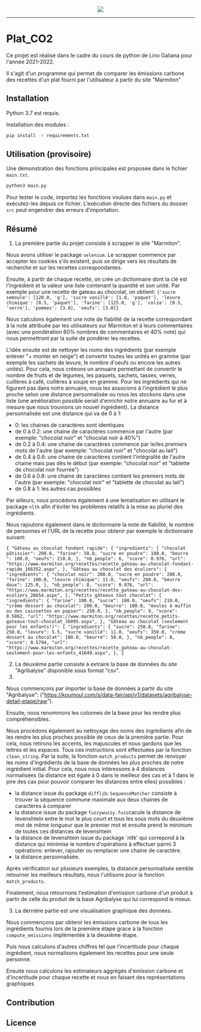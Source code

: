 <div align="center">
  <img src="https://www.planete-energies.com/sites/default/files/styles/media_full_width_940px/public/thumbnails/image/visuel_emissions_co2_small.jpg?itok=Rrh1f3Qy"><br>
</div>

-----------------


# Plat_CO2
Ce projet est réalisé dans le cadre du cours de python de Lino Galiana pour l'année 2021-2022.

Il s'agit d'un programme qui permet de comparer les émissions carbone des recettes d'un plat fourni par l'utilisateur à partir du site "Marmiton"


## Installation

Python 3.7 est requis.

Installation des modules :

```sh
pip install -r requirements.txt
```


## Utilisation (provisoire)

Une démonstration des fonctions principales est proposée dans le fichier `main.txt`.

```sh
python3 main.py
```

Pour tester le code, importez les fonctions voulues dans `main.py` et exécutez-les depuis ce fichier. L'exécution directe des fichiers du dossier `src` peut engendrer des erreurs d'importation.

## Résumé

1. La première partie du projet consiste à scrapper le site "Marmiton".

Nous avons utiliser le package `selenium`.
Le scrapper commence par accepter les cookies s'ils existent, puis se dirige vers les résultats de recherche et sur les recettes correspondantes.

Ensuite, à partir de chaque recette, on crée un dictionnaire dont la clé est l'ingrédient et la valeur une liste contenant la quantité et son unité.
Par exemple pour une recette de gateau au chocolat, on obtient:
`{'sucre semoule': [120.0, 'g'], 'sucre vanillé': [1.0, 'paquet'], 'levure chimique': [0.5, 'paquet'], 'farine': [125.0, 'g'], 'colza': [0.5, 'verre'], 'pommes': [3.0], 'oeufs': [3.0]}`

Nous calculons également une note de fiabilité de la recette correspondant à la note attribuée par les utilisateurs sur Marmiton et à leurs commentaires (avec une pondération 60% nombres de commentaires et 40% note) qui nous permettront par la suite de pondérer les recettes.

L'idée ensuite est de nettoyer les noms des ingrédients (par exemple enlever "+ monter en neige") et convertir toutes les unités en gramme (par exemple les sachets de levure, le nombre d'oeufs ou encore les autres unités). Pour cela, nous créeons un annuaire permettant de convertir le nombre de fruits et de légumes, les paquets, sachets, tasses, verres, cuillères à café, cuillères à soupe en gramme. Pour les ingrédients qui ne figurent pas dans notre annuaire, nous les associons à l'ingrédient le plus proche selon une distance personnalisée ou nous les stockons dans une liste (une amélioration possible serait d'enrichir notre annuaire au fur et à mesure que nous trouvions un nouvel ingrédient).
La distance personnalisée est une distance qui va de 0 à 1:
- 0: les chaines de caractères sont identiques
- de 0 à 0.2: une chaine de caractères commence par l'autre (par exemple: "chocolat noir" et "chocolat noir à 40%")
- de 0.2 à 0.4: une chaine de caractères commence par le/les premiers mots de l'autre (par exemple: "chocolat noir" et "chocolat au lait")
- de 0.4 à 0.6: une chaine de caractères contient l'intégralité de l'autre chaine mais pas dès le début (par exemple: "chocolat noir" et "tablette de chocolat noir fourrée")
- de 0.6 à 0.8: une chaine de caractères contient les premiers mots de l'autre (par exemple: "chocolat noir" et "tablette de chocolat au lait")
- de 0.8 à 1: les autres cas possibles

Par ailleurs, nous procédons également à une lematisation en utilisant le package `nltk` afin d'éviter les problèmes relatifs à la mise au pluriel des ingrédients.

Nous rajoutons également dans le dictionnaire la note de fiabilité, le nombre de personnes et l'URL de la recette pour obtenir par exemple le dictionnaire suivant:

`{
    "Gâteau au chocolat fondant rapide": {
        "ingredients": {
            "chocolat pâtissier": 200.0,
            "farine": 50.0,
            "sucre en poudre": 100.0,
            "beurre ": 100.0,
            "oeufs": 210.0,
        },
        "nb_people": 6,
        "score": 0.976,
        "url": "https://www.marmiton.org/recettes/recette_gateau-au-chocolat-fondant-rapide_166352.aspx",
    },
    "Gâteau au chocolat des écoliers": {
        "ingredients": {
            "chocolat noir": 200.0,
            "sucre en poudre": 200.0,
            "farine": 100.0,
            "levure chimique": 11.0,
            "oeufs": 280.0,
            "beurre doux": 125.0,
        },
        "nb_people": 8,
        "score": 0.976,
        "url": "https://www.marmiton.org/recettes/recette_gateau-au-chocolat-des-ecoliers_20654.aspx",
    },
    "Petits gâteaux tout chocolat": {
        "ingredients": {
            "farine": 100.0,
            "sucre": 100.0,
            "oeufs": 210.0,
            "crème dessert au chocolat": 200.0,
            "beurre": 100.0,
            "moules à muffin ou des caissettes en papier": 250.0,
        },
        "nb_people": 9,
        "score": 0.5862,
        "url": "https://www.marmiton.org/recettes/recette_petits-gateaux-tout-chocolat_36095.aspx",
    },
    "Gâteau au chocolat (seulement pour les enfants!)": {
        "ingredients": {
            "sucre": 250.0,
            "farine": 250.0,
            "levure": 5.5,
            "sucre vanillé": 11.0,
            "oeufs": 350.0,
            "crème dessert au chocolat": 180.0,
            "beurre": 50.0,
        },
        "nb_people": 8,
        "score": 0.5794,
        "url": "https://www.marmiton.org/recettes/recette_gateau-au-chocolat-seulement-pour-les-enfants_41649.aspx",
    },
}`

2. La deuxième partie consiste à extraire la base de données du site "Agribalyse" disponible sous format "csv".
3. 
Nous commençons par importer la base de données à partir du site "Agribalyse":
("https://koumoul.com/s/data-fair/api/v1/datasets/agribalyse-detail-etape/raw").

Ensuite, nous renommons les colonnes de la base pour les rendre plus compréhensibles.

Nous procédons également au nettoyage des noms des ingrédients afin de les rendre les plus proches possible de ceux de la première partie. Pour cela, nous retirons les accents, les majuscules et nous gardons que les lettres et les espaces. Tous ces instructions sont effectuées par la fonction `clean_string`.
Par la suite, la fonction `match_products` permet de renvoyer les noms d'ingrédients de la base de données les plus proches de notre ingrédient initial.
Pour cela, nous nous intéressons à 4 distances normalisées (la distance est égale à 0 dans le meilleur des cas et à 1 dans le pire des cas pour pouvoir comparer les distances entre elles) possibles :
- la distance issue du package `difflib`: `SequenceMatcher` consiste à trouver la séquence commune maximale aux deux chaines de caractères à comparer
- la distance issue du package `fuzzywuzzy.fuzz`cacule la distance de levenshtein entre le mot le plus court et tous les sous mots du deuxième mot de même longueur que le premier mot et ensuite prend le minimum de toutes ces distances de levenshtein
- la distance de levenshtein issue du package `nltk' qui correpond à la distance qui minimise le nombre d'opérations à effectuer parmi 3 opérations: enlever, rajouter ou remplacer une chaine de caractère.
- la distance personnalisée.

Après vérification sur plusieurs exemples, la distance personnalisée semble retourner les meilleurs résultats, nous l'utilisons pour la fonction `match_products`.

Finalement, nous retournons l'estimation d'emission carbone d'un produit à partir de celle du produit de la base Agribalyse qui lui correspond le mieux.

3. La dernière partie est une visualisation graphique des données.

Nous commençons par obtenir les émissions carbone de tous les ingrédients fournis lors de la première étape grace à la fonction `compute_emissions` implémentée à la deuxième étape.

Puis nous calculons d'autres chiffres tel que l'incertitude pour chaque ingrédient, nous normalisons également les recettes pour une seule personne.

Ensuite nous calculons les estimateurs aggrégés d'emission carbone et d'incertitude pour chaque recette et nous en faisant des représentations graphiques


## Contribution



## Licence
